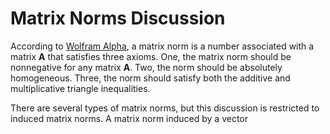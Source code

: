 # Matrix Norms Discussion

According to [Wolfram Alpha](http://mathworld.wolfram.com/MatrixNorm.html), a matrix norm is a number associated with a matrix **A** that satisfies three axioms. One, the matrix norm should be nonnegative for any matrix **A**. Two, the norm should be absolutely homogeneous. Three, the norm should satisfy both the additive and multiplicative triangle inequalities.

There are several types of matrix norms, but this discussion is restricted to induced matrix norms. A matrix norm induced by a vector